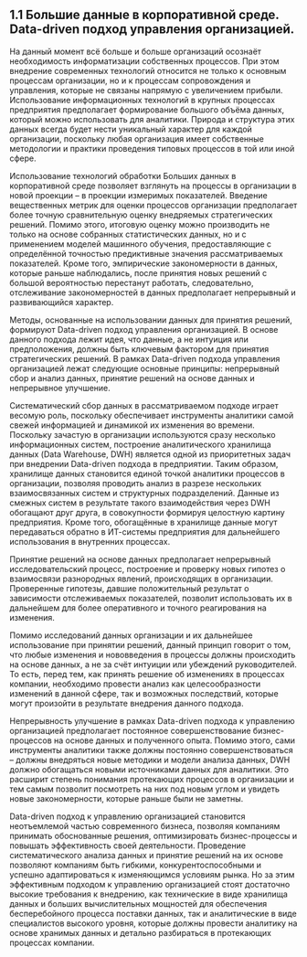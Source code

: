 ## 1.1 Большие данные в корпоративной среде. Data-driven подход управления организацией.

На данный момент всё больше и больше организаций осознаёт необходимость 
информатизации собственных процессов. При этом внедрение современных технологий относится 
не только к основным процессам организации, но и к процессам сопровождения и управления, которые
не связаны напрямую с увеличением прибыли. Использование информационных технологий в 
крупных процессах предприятия предполагает формирование большого объёма данных, 
который можно использовать для аналитики. Природа и структура этих данных 
всегда будет нести уникальный характер для каждой организации, поскольку любая организация имеет
собственные методологии и практики проведения типовых процессов в той или иной сфере.

Использование технологий обработки Больших данных в корпоративной среде позволяет
взглянуть на процессы в организации в новой проекции – в проекции измеримых показателей.
Введение вещественных метрик для оценки процессов организации предполагает более точную 
сравнительную оценку внедряемых стратегических решений. Помимо этого, итоговую
оценку можно производить не только на основе собранных статистических данных, но и 
с применением моделей машинного обучения, предоставляющие с определённой точностью
предиктивные значения рассматриваемых показателей. Кроме того, эмпирические закономерности 
в данных, которые раньше наблюдались, после принятия новых решений с большой вероятностью
перестанут работать, следовательно, отслеживание закономерностей в данных предполагает
непрерывный и развивающийся характер.

Методы, основанные на использовании данных для принятия решений, формируют 
Data-driven подход управления организацией. В основе данного подхода лежит идея, что данные, а не
интуиция или предположения, должны быть ключевым фактором для принятия стратегических решений.
В рамках Data-driven подхода управления организацией лежат следующие основные принципы:
непрерывный сбор и анализ данных, принятие решений на основе данных и непрерывное улучшение.

Систематический сбор данных в рассматриваемом подходе играет весомую роль, поскольку
обеспечивает инструменты аналитики самой свежей информацией и динамикой их изменения во времени.
Поскольку зачастую в организации используются сразу несколько информационных систем, построение
аналитического хранилища данных (Data Warehouse, DWH) является одной из приоритетных задач
при внедрении Data-driven подхода в предприятии. Таким образом, хранилище данных становится 
единой точкой аналитики процессов в организации, позволяя проводить анализ в разрезе
нескольких взаимосвязанных систем и структурных подразделений. Данные из смежных систем в
результате такого взаимодействия через DWH обогащают друг друга, в совокупности формируя 
целостную картину предприятия. Кроме того, обогащённые в хранилище данные могут 
передаваться обратно в ИТ-системы предприятия для дальнейшего использования 
в внутренних процессах.

Принятие решений на основе данных предполагает непрерывный исследовательский процесс,
построение и проверку новых гипотез о взаимосвязи разнородных явлений, происходящих в организации.
Проверенные гипотезы, давшие положительный результат о зависимости отслеживаемых показателей,
позволит использовать их в дальнейшем для более оперативного и точного реагирования на 
изменения. 

<!-- Подумать про корреляцию коммитов и оттока персонала в IT-компаниях, статья Егора -->

Помимо исследований данных организации и их дальнейшее использование при принятии 
решений, данный принцип говорит о том, что любые изменения и нововведения в процессы
должны происходить на основе данных, а не за счёт интуиции или убеждений руководителей.
То есть, перед тем, как принять решение об изменениях в процессах компании, необходимо 
провести анализ как целесообразности изменений в данной сфере, так и возможных последствий,
которые могут произойти в результате внедрения данного подхода.

Непрерывность улучшение в рамках Data-driven подхода к управлению организацией предполагает
постоянное совершенствование бизнес-процессов на основе данных и полученного опыта. Помимо
этого, сами инструменты аналитики также должны постоянно совершенствоваться – должны внедряться
новые методики и модели анализа данных, DWH должно обогащаться новыми источниками данных для
аналитики. Это расширит степень понимания протекающих процессов в организации и тем самым 
позволит посмотреть на них под новым углом и увидеть новые закономерности, которые раньше были
не заметны.

Data-driven подход к управлению организацией становится неотъемлемой частью современного бизнеса, 
позволяя компаниям принимать обоснованные решения, оптимизировать бизнес-процессы и повышать 
эффективность своей деятельности. Проведение систематического анализа данных и принятие решений 
на их основе позволяют компаниям быть гибкими, конкурентоспособными и успешно адаптироваться к 
изменяющимся условиям рынка. Но за этим эффективным подходом к управлению организацией
стоят достаточно высокие требования к внедрению, как технические
в виде хранилища данных и больших вычислительных мощностей для обеспечения бесперебойного
процесса поставки данных, так и аналитические в виде специалистов высокого уровня,
которые должны провести аналитику на основе хранимых данных и детально разбираться в
протекающих процессах компании.